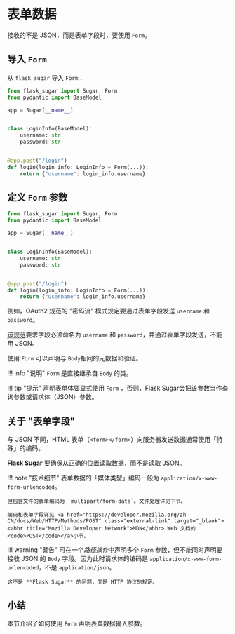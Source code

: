 # 表单数据

接收的不是 JSON，而是表单字段时，要使用 `Form`。

## 导入 `Form`

从 `flask_sugar` 导入 `Form`：

```Python hl_lines="1"
from flask_sugar import Sugar, Form
from pydantic import BaseModel

app = Sugar(__name__)


class LoginInfo(BaseModel):
    username: str
    password: str


@app.post("/login")
def login(login_info: LoginInfo = Form(...)):
    return {"username": login_info.username}
```

## 定义 `Form` 参数

```Python hl_lines="13"
from flask_sugar import Sugar, Form
from pydantic import BaseModel

app = Sugar(__name__)


class LoginInfo(BaseModel):
    username: str
    password: str


@app.post("/login")
def login(login_info: LoginInfo = Form(...)):
    return {"username": login_info.username}
```

例如，OAuth2 规范的 "密码流" 模式规定要通过表单字段发送 `username` 和 `password`。

<abbr title="specification">该规范</abbr>要求字段必须命名为 `username` 和 `password`，并通过表单字段发送，不能用 JSON。

使用 `Form` 可以声明与 `Body`相同的元数据和验证。

!!! info "说明"
    `Form` 是直接继承自 `Body` 的类。

!!! tip "提示"
    声明表单体要显式使用 `Form` ，否则，Flask Sugar会把该参数当作查询参数或请求体（JSON）参数。

## 关于 "表单字段"

与 JSON 不同，HTML 表单（`<form></form>`）向服务器发送数据通常使用「特殊」的编码。

**Flask Sugar** 要确保从正确的位置读取数据，而不是读取 JSON。

!!! note "技术细节"
    表单数据的「媒体类型」编码一般为 `application/x-www-form-urlencoded`。

    但包含文件的表单编码为 `multipart/form-data`。文件处理详见下节。
    
    编码和表单字段详见 <a href="https://developer.mozilla.org/zh-CN/docs/Web/HTTP/Methods/POST" class="external-link" target="_blank"><abbr title="Mozilla Developer Network">MDN</abbr> Web 文档的 <code>POST</code></a>小节。

!!! warning "警告"
    可在一个*路径操作*中声明多个 `Form` 参数，但不能同时声明要接收 JSON 的 `Body` 字段。因为此时请求体的编码是 `application/x-www-form-urlencoded`，不是 `application/json`。

    这不是 **Flask Sugar** 的问题，而是 HTTP 协议的规定。


## 小结

本节介绍了如何使用 `Form` 声明表单数据输入参数。
